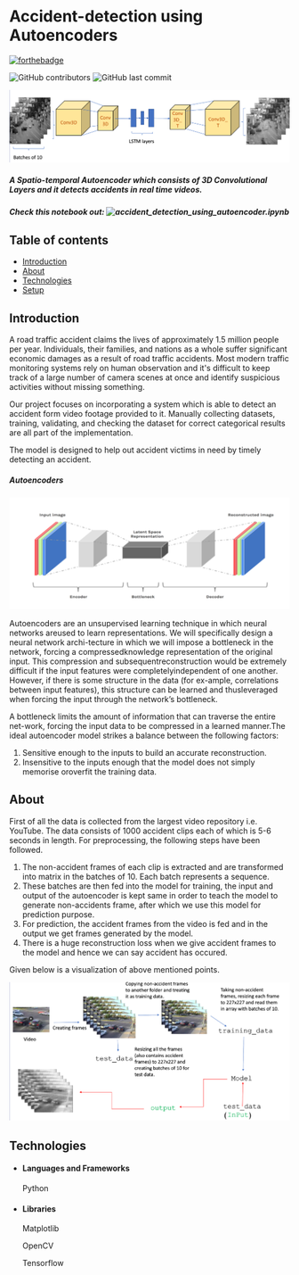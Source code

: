 # Accident-detection using Autoencoders



[![forthebadge](https://forthebadge.com/images/badges/made-with-python.svg)](https://forthebadge.com)

![GitHub contributors](https://img.shields.io/github/contributors/pradyyadav/Accident-detection)    ![GitHub last commit](https://img.shields.io/github/last-commit/pradyyadav/Accident-detection)

![ae](https://github.com/pradyyadav/Images/blob/main/autoencoder.png?raw=true)

##### A Spatio-temporal Autoencoder which consists of 3D Convolutional Layers and it detects accidents in real time videos.


##### Check this notebook out: ![accident_detection_using_autoencoder.ipynb](https://colab.research.google.com/drive/1CX8vJMkC9b_tIw0EWR9WkuWkJlyojiUu?authuser=2#scrollTo=pscwSgdo4_z7)


## Table of contents
- [Introduction](https://github.com/pradyyadav/Accident-detection#Introduction)
- [About](https://github.com/pradyyadav/Accident-detection#About)
- [Technologies](https://github.com/pradyyadav/Accident-detection#Technologies)
- [Setup](https://github.com/pradyyadav/Accident-detection#Setup)

## Introduction
A road traffic accident claims the lives of approximately 1.5 million people per year. Individuals, their families, and nations as a whole suffer significant economic damages as a result of road traffic accidents.     Most modern traffic monitoring systems rely on human observation and it's difficult to keep track of a large number of camera scenes at once and identify suspicious activities without missing something.

Our project focuses on incorporating a system which is able to detect an accident form video footage provided to it. Manually collecting datasets, training, validating, and checking the dataset for correct categorical results are all part of the implementation.

The model is designed to help out accident victims in need by timely detecting an accident.


##### Autoencoders

![auto](https://github.com/pradyyadav/Images/blob/main/ae.png?raw=true)

Autoencoders are an unsupervised learning technique in which neural networks areused to learn representations.  We will specifically design a neural network archi-tecture in which we will impose a bottleneck in the network, forcing a compressedknowledge representation of the original input.  This compression and subsequentreconstruction  would  be  extremely  difficult  if  the  input  features  were  completelyindependent of one another. However, if there is some structure in the data (for ex-ample, correlations between input features), this structure can be learned and thusleveraged when forcing the input through the network’s bottleneck.

A bottleneck limits the amount of information that can traverse the entire net-work, forcing the input data to be compressed in a learned manner.The ideal autoencoder model strikes a balance between the following factors:

1) Sensitive enough to the inputs to build an accurate reconstruction.
2) Insensitive to the inputs enough that the model does not simply memorise oroverfit the training data.


## About
First of all the data is collected from the largest video repository i.e. YouTube. The data consists of 1000 accident clips each of which is 5-6 seconds in length. For preprocessing, the following steps have been followed.

1) The non-accident frames of each clip is extracted and are transformed into matrix in the batches of 10. Each batch represents a sequence.
2) These batches are then fed into the model for training, the input and output of the autoencoder is kept same in order to teach the model to generate non-accidents frame, after which we use this model for prediction purpose.
3) For prediction, the accident frames from the video is fed and in the output we get frames generated by the model.
4) There is a huge reconstruction loss when we give accident frames to the model and hence we can say accident has occured.

Given below is a visualization of above mentioned points.

![viz](https://github.com/pradyyadav/Images/blob/main/trainae.png?raw=true)

## Technologies

- #### Languages and Frameworks
  Python
- #### Libraries
  Matplotlib
  
  OpenCV
  
  Tensorflow

